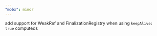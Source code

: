 ```yaml
---
"mobx": minor
---
```


add support for WeakRef and FinalizationRegistry when using `keepAlive: true` computeds
